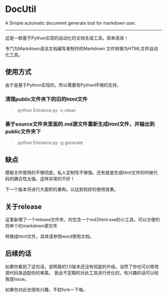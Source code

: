 # DocUtil
A Simple automatic document generate tool for markdown user.

---

这是一款基于Python实现的自动化的文档生成工具。简单高效！

专门为Markdown语法文档编写者制作的Markdown 文件转换为HTML文件自动化工具。

## 使用方式

由于是基于Python实现的，所以需要有Python环境的支持。

### 清理public文件夹下的旧的html文件
> python Entrance.py -c clean

### 基于source文件夹里面的.md源文件重新生成html文件，并输出到public文件夹下
> python Entrance.py -g generate


## 缺点

模板文件使用的不够彻底，私人定制性不够强。还有就是生成html文件的时候代码的耦合性太强，这样非常的不好！

下一个版本将进行大面积的重构，以达到较好的使用效果。

## 关于release

这里新增了一个release文件夹，内包含一个md2html.exe的小工具，可以方便的将单个的markdown源文件

转换成html文件，具体请参照word使用文档。

## 后续的话

如果你看到了这句话，说明我的1.0版本还没有彻底的升级。当然了你也可以修改源代码来适配你的审美。
我会不定期的对此工具进行优化的，有兴趣的话可以给我提issue。

如果你对此也很有兴趣，不妨fork一下咯。

